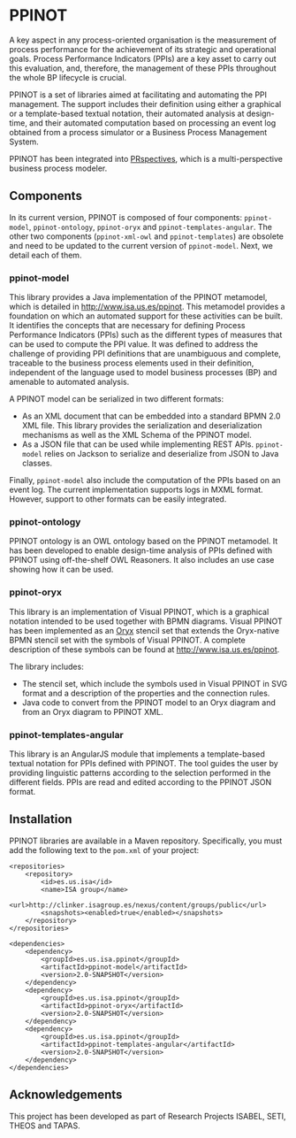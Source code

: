 PPINOT
======

A key aspect in any process-oriented organisation is the measurement of process performance for the achievement of its
strategic and operational goals. Process Performance Indicators (PPIs) are a key asset to carry out this evaluation,
and, therefore, the management of these PPIs throughout the whole BP lifecycle is crucial.

PPINOT is a set of libraries aimed at facilitating and automating the PPI management. The support includes their
definition using either a graphical or a template-based textual notation, their automated analysis at design-time, and
their automated computation based on processing an event log obtained from a process simulator or a Business Process
Management System.

PPINOT has been integrated into [PRspectives](http://github.com/isa-group/prspectives), which is a multi-perspective
business process modeler.

Components
----------

In its current version, PPINOT is composed of four components: `ppinot-model`, `ppinot-ontology`, `ppinot-oryx` and
`ppinot-templates-angular`. The other two components (`ppinot-xml-owl` and `ppinot-templates`) are obsolete and need
to be updated to the current version of `ppinot-model`. Next, we detail each of them.

### ppinot-model ###

This library provides a Java implementation of the PPINOT metamodel, which is detailed in http://www.isa.us.es/ppinot.
This metamodel provides a foundation on which an automated support for these activities can be built. It identifies the
concepts that are necessary for defining Process Performance Indicators (PPIs) such as the different types of measures
that can be used to compute the PPI value. It was defined to address the challenge of providing PPI definitions that
are unambiguous and complete, traceable to the business process elements used in their definition, independent of the
language used to model business processes (BP) and amenable to automated analysis.

A PPINOT model can be serialized in two different formats:
* As an XML document that can be embedded into a standard BPMN 2.0 XML file. This library provides the serialization and
deserialization mechanisms as well as the XML Schema of the PPINOT model.
* As a JSON file that can be used while implementing REST APIs. `ppinot-model` relies on Jackson to serialize and
deserialize from JSON to Java classes.

Finally, `ppinot-model` also include the computation of the PPIs based on an event log. The current implementation
supports logs in MXML format. However, support to other formats can be easily integrated.

### ppinot-ontology ###

PPINOT ontology is an OWL ontology based on the PPINOT metamodel. It has been developed to enable design-time analysis
of PPIs defined with PPINOT using off-the-shelf OWL Reasoners. It also includes an use case showing how it can be used.

### ppinot-oryx ###

This library is an implementation of Visual PPINOT, which is a graphical notation intended to be used together with
BPMN diagrams. Visual PPINOT has been implemented as an [Oryx](http://bpt.hpi.uni-potsdam.de/Oryx) stencil set that
extends the Oryx-native BPMN stencil set with the symbols of Visual PPINOT. A complete description of these symbols can
be found at <http://www.isa.us.es/ppinot>.

The library includes:
* The stencil set, which include the symbols used in Visual PPINOT in SVG format and a description of the properties and
the connection rules.
* Java code to convert from the PPINOT model to an Oryx diagram and from an Oryx diagram to PPINOT XML.

### ppinot-templates-angular ###

This library is an AngularJS module that implements a template-based textual notation for PPIs defined with PPINOT. The
tool guides the user by providing linguistic patterns according to the selection performed in the different fields.
PPIs are read and edited according to the PPINOT JSON format.

Installation
------------

PPINOT libraries are available in a Maven repository. Specifically, you must add the following text to the `pom.xml`
of your project:

```
<repositories>
    <repository>
        <id>es.us.isa</id>
        <name>ISA group</name>
        <url>http://clinker.isagroup.es/nexus/content/groups/public</url>
        <snapshots><enabled>true</enabled></snapshots>
    </repository>
</repositories>

<dependencies>
    <dependency>
        <groupId>es.us.isa.ppinot</groupId>
        <artifactId>ppinot-model</artifactId>
        <version>2.0-SNAPSHOT</version>
    </dependency>
    <dependency>
        <groupId>es.us.isa.ppinot</groupId>
        <artifactId>ppinot-oryx</artifactId>
        <version>2.0-SNAPSHOT</version>
    </dependency>
    <dependency>
        <groupId>es.us.isa.ppinot</groupId>
        <artifactId>ppinot-templates-angular</artifactId>
        <version>2.0-SNAPSHOT</version>
    </dependency>
</dependencies>
```

Acknowledgements
----------------
This project has been developed as part of Research Projects ISABEL, SETI, THEOS and TAPAS.